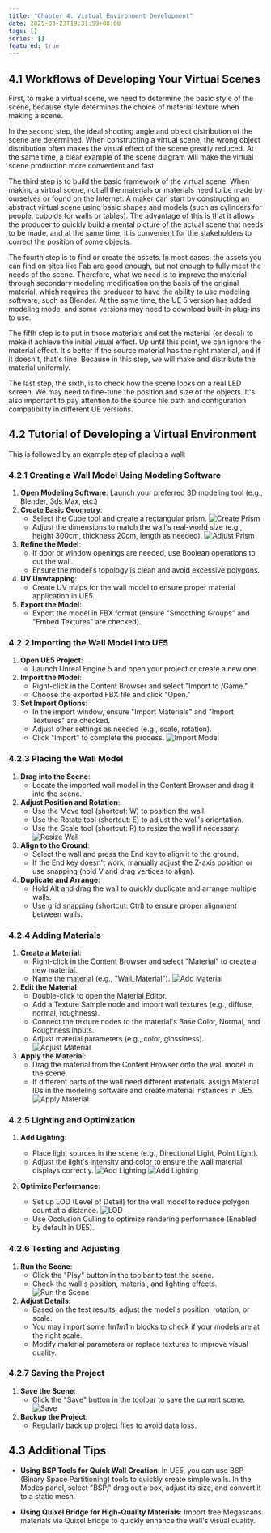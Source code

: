 ```yaml
---
title: "Chapter 4: Virtual Environment Development"
date: 2025-03-23T19:31:59+08:00
tags: []
series: []
featured: true
---
```


## 4.1 Workflows of Developing Your Virtual Scenes

First, to make a virtual scene, we need to determine the basic style of the scene, because style determines the choice of material texture when making a scene.

In the second step, the ideal shooting angle and object distribution of the scene are determined. When constructing a virtual scene, the wrong object distribution often makes the visual effect of the scene greatly reduced. At the same time, a clear example of the scene diagram will make the virtual scene production more convenient and fast.

The third step is to build the basic framework of the virtual scene. When making a virtual scene, not all the materials or materials need to be made by ourselves or found on the Internet. A maker can start by constructing an abstract virtual scene using basic shapes and models (such as cylinders for people, cuboids for walls or tables). The advantage of this is that it allows the producer to quickly build a mental picture of the actual scene that needs to be made, and at the same time, it is convenient for the stakeholders to correct the position of some objects.

The fourth step is to find or create the assets. In most cases, the assets you can find on sites like Fab are good enough, but not enough to fully meet the needs of the scene. Therefore, what we need is to improve the material through secondary modeling modification on the basis of the original material, which requires the producer to have the ability to use modeling software, such as Blender. At the same time, the UE 5 version has added modeling mode, and some versions may need to download built-in plug-ins to use.

The fifth step is to put in those materials and set the material (or decal) to make it achieve the initial visual effect. Up until this point, we can ignore the material effect. It's better if the source material has the right material, and if it doesn't, that's fine. Because in this step, we will make and distribute the material uniformly.

The last step, the sixth, is to check how the scene looks on a real LED screen. We may need to fine-tune the position and size of the objects. It's also important to pay attention to the source file path and configuration compatibility in different UE versions.

## 4.2 Tutorial of Developing a Virtual Environment

This is followed by an example step of placing a wall:

### 4.2.1 Creating a Wall Model Using Modeling Software

1. **Open Modeling Software**: Launch your preferred 3D modeling tool (e.g., Blender, 3ds Max, etc.)
2. **Create Basic Geometry**:
   - Select the Cube tool and create a rectangular prism. ![Create Prism](/G10beta/images/unreal_engine/CreatePrism.png)
   - Adjust the dimensions to match the wall's real-world size (e.g., height 300cm, thickness 20cm, length as needed). ![Adjust Prism](/G10beta/images/unreal_engine/AdjustPrism.png)
3. **Refine the Model**:
   - If door or window openings are needed, use Boolean operations to cut the wall.
   - Ensure the model's topology is clean and avoid excessive polygons.
4. **UV Unwrapping**:
   - Create UV maps for the wall model to ensure proper material application in UE5.
5. **Export the Model**:
   - Export the model in FBX format (ensure "Smoothing Groups" and "Embed Textures" are checked).

### 4.2.2 Importing the Wall Model into UE5

1. **Open UE5 Project**:
   - Launch Unreal Engine 5 and open your project or create a new one.
2. **Import the Model**:
   - Right-click in the Content Browser and select "Import to /Game."
   - Choose the exported FBX file and click "Open."
3. **Set Import Options**:
   - In the import window, ensure "Import Materials" and "Import Textures" are checked.
   - Adjust other settings as needed (e.g., scale, rotation).
   - Click "Import" to complete the process. ![Import Model](/G10beta/images/unreal_engine/ImportModel.png)

### 4.2.3 Placing the Wall Model

1. **Drag into the Scene**:
   - Locate the imported wall model in the Content Browser and drag it into the scene.
2. **Adjust Position and Rotation**:
   - Use the Move tool (shortcut: W) to position the wall.
   - Use the Rotate tool (shortcut: E) to adjust the wall's orientation.
   - Use the Scale tool (shortcut: R) to resize the wall if necessary. ![Resize Wall](/G10beta/images/unreal_engine/ResizeWall.png)
3. **Align to the Ground**:
   - Select the wall and press the End key to align it to the ground.
   - If the End key doesn't work, manually adjust the Z-axis position or use snapping (hold V and drag vertices to align).
4. **Duplicate and Arrange**:
   - Hold Alt and drag the wall to quickly duplicate and arrange multiple walls.
   - Use grid snapping (shortcut: Ctrl) to ensure proper alignment between walls.

### 4.2.4 Adding Materials

1. **Create a Material**:
   - Right-click in the Content Browser and select "Material" to create a new material.
   - Name the material (e.g., "Wall_Material"). ![Add Material](/G10beta/images/unreal_engine/AddMaterial.png)
2. **Edit the Material**:
   - Double-click to open the Material Editor.
   - Add a Texture Sample node and import wall textures (e.g., diffuse, normal, roughness).
   - Connect the texture nodes to the material's Base Color, Normal, and Roughness inputs.
   - Adjust material parameters (e.g., color, glossiness). ![Adjust Material](/G10beta/images/unreal_engine/AdjustMaterial.png)
3. **Apply the Material**:
   - Drag the material from the Content Browser onto the wall model in the scene.
   - If different parts of the wall need different materials, assign Material IDs in the modeling software and create material instances in UE5. ![Apply Material](/G10beta/images/unreal_engine/ApplyMaterial.png)

### 4.2.5 Lighting and Optimization

1. **Add Lighting**:
   - Place light sources in the scene (e.g., Directional Light, Point Light).
   - Adjust the light's intensity and color to ensure the wall material displays correctly. ![Add Lighting](/G10beta/images/unreal_engine/AddLighting.png) ![Add Lighting](/G10beta/images/unreal_engine/AddLighting2.png)

2. **Optimize Performance**:
   - Set up LOD (Level of Detail) for the wall model to reduce polygon count at a distance. ![LOD](/G10beta/images/unreal_engine/LOD.png)
   - Use Occlusion Culling to optimize rendering performance (Enabled by default in UE5).

### 4.2.6 Testing and Adjusting

1. **Run the Scene**:
   - Click the "Play" button in the toolbar to test the scene.
   - Check the wall's position, material, and lighting effects. ![Run the Scene](/G10beta/images/unreal_engine/Run.png)
2. **Adjust Details**:
   - Based on the test results, adjust the model's position, rotation, or scale.
   - You may import some 1m*1m*1m blocks to check if your models are at the right scale.
   - Modify material parameters or replace textures to improve visual quality.

### 4.2.7 Saving the Project

1. **Save the Scene**:
   - Click the "Save" button in the toolbar to save the current scene. ![Save](/G10beta/images/unreal_engine/Save.png)
2. **Backup the Project**:
   - Regularly back up project files to avoid data loss.

## 4.3 Additional Tips

- **Using BSP Tools for Quick Wall Creation**:
  In UE5, you can use BSP (Binary Space Partitioning) tools to quickly create simple walls. In the Modes panel, select "BSP," drag out a box, adjust its size, and convert it to a static mesh.
  
- **Using Quixel Bridge for High-Quality Materials**:
  Import free Megascans materials via Quixel Bridge to quickly enhance the wall's visual quality.
